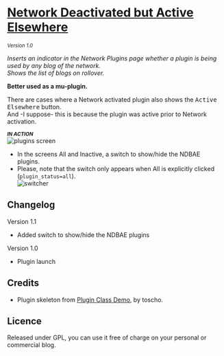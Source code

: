 # [Network Deactivated but Active Elsewhere](https://github.com/brasofilo/Network-Deactivated-but-Active-Elsewhere)
<sup>*Version 1.0*</sup>

*Inserts an indicator in the Network Plugins page whether a plugin is being used by any blog of the network.  
Shows the list of blogs on rollover.*

**Better used as a mu-plugin.**

There are cases where a Network activated plugin also shows the <kbd>Active Elsewhere</kbd> button.  
And -I suppose- this is because the plugin was active prior to Network activation.


<sub>***IN ACTION***</sub>  
![plugins screen](https://raw.github.com/brasofilo/Network-Deactivated-but-Active-Elsewhere/master/screenshot.png)

* In the screens All and Inactive, a switch to show/hide the NDBAE plugins.    
* Please, note that the switch only appears when All is explicitly clicked (`plugin_status=all`).  
![switcher](https://raw.github.com/brasofilo/Network-Deactivated-but-Active-Elsewhere/master/screenshot1.png)

## Changelog

Version 1.1  
* Added switch to show/hide the NDBAE plugins

Version 1.0  
* Plugin launch

## Credits
 - Plugin skeleton from [Plugin Class Demo](https://gist.github.com/3804204), by toscho. 

## Licence
Released under GPL, you can use it free of charge on your personal or commercial blog.